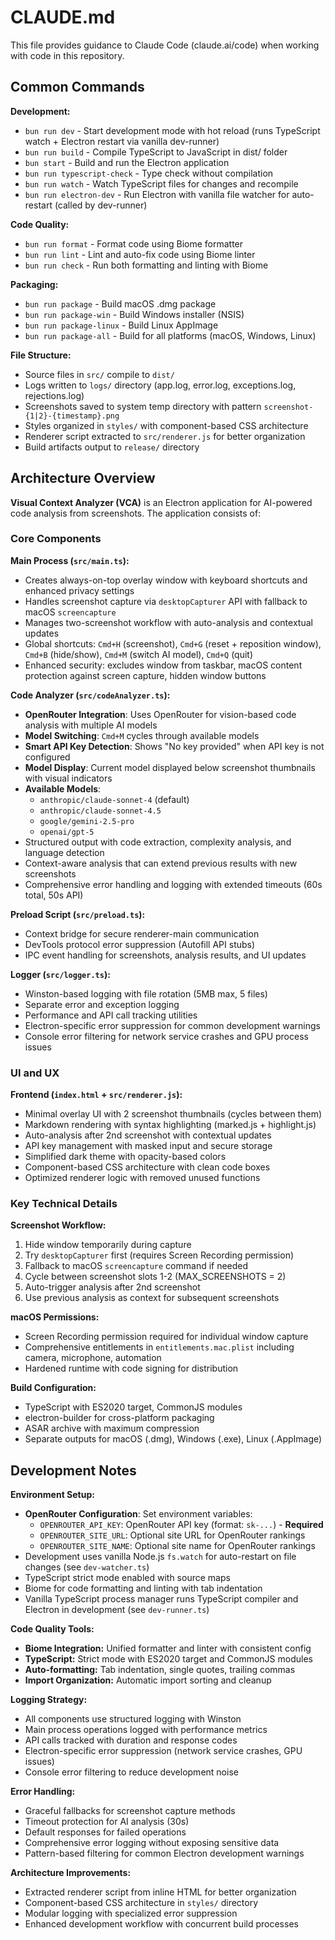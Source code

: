 # CLAUDE.md

This file provides guidance to Claude Code (claude.ai/code) when working with code in this repository.

## Common Commands

**Development:**
- `bun run dev` - Start development mode with hot reload (runs TypeScript watch + Electron restart via vanilla dev-runner)
- `bun run build` - Compile TypeScript to JavaScript in dist/ folder
- `bun start` - Build and run the Electron application
- `bun run typescript-check` - Type check without compilation
- `bun run watch` - Watch TypeScript files for changes and recompile
- `bun run electron-dev` - Run Electron with vanilla file watcher for auto-restart (called by dev-runner)

**Code Quality:**
- `bun run format` - Format code using Biome formatter
- `bun run lint` - Lint and auto-fix code using Biome linter
- `bun run check` - Run both formatting and linting with Biome

**Packaging:**
- `bun run package` - Build macOS .dmg package
- `bun run package-win` - Build Windows installer (NSIS)
- `bun run package-linux` - Build Linux AppImage
- `bun run package-all` - Build for all platforms (macOS, Windows, Linux)

**File Structure:**
- Source files in `src/` compile to `dist/`
- Logs written to `logs/` directory (app.log, error.log, exceptions.log, rejections.log)
- Screenshots saved to system temp directory with pattern `screenshot-{1|2}-{timestamp}.png`
- Styles organized in `styles/` with component-based CSS architecture
- Renderer script extracted to `src/renderer.js` for better organization
- Build artifacts output to `release/` directory

## Architecture Overview

**Visual Context Analyzer (VCA)** is an Electron application for AI-powered code analysis from screenshots. The application consists of:

### Core Components

**Main Process (`src/main.ts`):**
- Creates always-on-top overlay window with keyboard shortcuts and enhanced privacy settings
- Handles screenshot capture via `desktopCapturer` API with fallback to macOS `screencapture`
- Manages two-screenshot workflow with auto-analysis and contextual updates
- Global shortcuts: `Cmd+H` (screenshot), `Cmd+G` (reset + reposition window), `Cmd+B` (hide/show), `Cmd+M` (switch AI model), `Cmd+Q` (quit)
- Enhanced security: excludes window from taskbar, macOS content protection against screen capture, hidden window buttons

**Code Analyzer (`src/codeAnalyzer.ts`):**
- **OpenRouter Integration**: Uses OpenRouter for vision-based code analysis with multiple AI models
- **Model Switching**: `Cmd+M` cycles through available models
- **Smart API Key Detection**: Shows "No key provided" when API key is not configured
- **Model Display**: Current model displayed below screenshot thumbnails with visual indicators
- **Available Models**:
  - `anthropic/claude-sonnet-4` (default)
  - `anthropic/claude-sonnet-4.5`
  - `google/gemini-2.5-pro`
  - `openai/gpt-5`
- Structured output with code extraction, complexity analysis, and language detection
- Context-aware analysis that can extend previous results with new screenshots
- Comprehensive error handling and logging with extended timeouts (60s total, 50s API)

**Preload Script (`src/preload.ts`):**
- Context bridge for secure renderer-main communication
- DevTools protocol error suppression (Autofill API stubs)
- IPC event handling for screenshots, analysis results, and UI updates

**Logger (`src/logger.ts`):**
- Winston-based logging with file rotation (5MB max, 5 files)
- Separate error and exception logging
- Performance and API call tracking utilities
- Electron-specific error suppression for common development warnings
- Console error filtering for network service crashes and GPU process issues

### UI and UX

**Frontend (`index.html` + `src/renderer.js`):**
- Minimal overlay UI with 2 screenshot thumbnails (cycles between them)
- Markdown rendering with syntax highlighting (marked.js + highlight.js)
- Auto-analysis after 2nd screenshot with contextual updates
- API key management with masked input and secure storage
- Simplified dark theme with opacity-based colors
- Component-based CSS architecture with clean code boxes
- Optimized renderer logic with removed unused functions

### Key Technical Details

**Screenshot Workflow:**
1. Hide window temporarily during capture
2. Try `desktopCapturer` first (requires Screen Recording permission)  
3. Fallback to macOS `screencapture` command if needed
4. Cycle between screenshot slots 1-2 (MAX_SCREENSHOTS = 2)
5. Auto-trigger analysis after 2nd screenshot
6. Use previous analysis as context for subsequent screenshots

**macOS Permissions:**
- Screen Recording permission required for individual window capture
- Comprehensive entitlements in `entitlements.mac.plist` including camera, microphone, automation
- Hardened runtime with code signing for distribution

**Build Configuration:**
- TypeScript with ES2020 target, CommonJS modules
- electron-builder for cross-platform packaging
- ASAR archive with maximum compression
- Separate outputs for macOS (.dmg), Windows (.exe), Linux (.AppImage)

## Development Notes

**Environment Setup:**
- **OpenRouter Configuration**: Set environment variables:
  - `OPENROUTER_API_KEY`: OpenRouter API key (format: `sk-...`) - **Required**
  - `OPENROUTER_SITE_URL`: Optional site URL for OpenRouter rankings
  - `OPENROUTER_SITE_NAME`: Optional site name for OpenRouter rankings
- Development uses vanilla Node.js `fs.watch` for auto-restart on file changes (see `dev-watcher.ts`)
- TypeScript strict mode enabled with source maps
- Biome for code formatting and linting with tab indentation
- Vanilla TypeScript process manager runs TypeScript compiler and Electron in development (see `dev-runner.ts`)

**Code Quality Tools:**
- **Biome Integration:** Unified formatter and linter with consistent config
- **TypeScript:** Strict mode with ES2020 target and CommonJS modules
- **Auto-formatting:** Tab indentation, single quotes, trailing commas
- **Import Organization:** Automatic import sorting and cleanup

**Logging Strategy:**
- All components use structured logging with Winston
- Main process operations logged with performance metrics
- API calls tracked with duration and response codes
- Electron-specific error suppression (network service crashes, GPU issues)
- Console error filtering to reduce development noise

**Error Handling:**
- Graceful fallbacks for screenshot capture methods  
- Timeout protection for AI analysis (30s)
- Default responses for failed operations
- Comprehensive error logging without exposing sensitive data
- Pattern-based filtering for common Electron development warnings

**Architecture Improvements:**
- Extracted renderer script from inline HTML for better organization
- Component-based CSS architecture in `styles/` directory
- Modular logging with specialized error suppression
- Enhanced development workflow with concurrent build processes